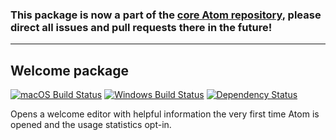 ### This package is now a part of the [core Atom repository](https://github.com/atom/atom/tree/master/packages/welcome), please direct all issues and pull requests there in the future!

---

## Welcome package
[![macOS Build Status](https://travis-ci.org/atom/welcome.svg?branch=master)](https://travis-ci.org/atom/welcome)
[![Windows Build Status](https://ci.appveyor.com/api/projects/status/c3ssyte35ivvnt62/branch/master?svg=true)](https://ci.appveyor.com/project/Atom/welcome/branch/master)
[![Dependency Status](https://david-dm.org/atom/welcome.svg)](https://david-dm.org/atom/welcome)

Opens a welcome editor with helpful information the very first time Atom is opened and the usage statistics opt-in.
